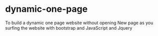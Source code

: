 # dynamic-one-page

To build a dynamic one page website without opening 
New page as you surfing the website with bootstrap and
JavaScript and Jquery 
